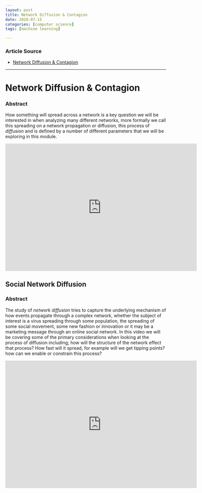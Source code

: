 ```yaml
---
layout: post
title: Network Diffusion & Contagion
date: 2020-07-15
categories: [computer science]
tags: [machine learning]

---
```


### Article Source
* [Network Diffusion & Contagion](https://www.youtube.com/watch?v=bTXUJQhEqL0)

----


# Network Diffusion & Contagion

### Abstract
How something will spread across a network is a key question we will be interested in when analyzing many different networks, more formally we call this spreading on a network propagation or diffusion, this process of *diffusion* and is defined by a number of different parameters that we will be exploring in this module.

<iframe width="600" height="400" src="https://www.youtube.com/embed/bTXUJQhEqL0" frameborder="0" allow="accelerometer; autoplay; encrypted-media; gyroscope; picture-in-picture" allowfullscreen></iframe>

## Social Network Diffusion

### Abstract
The study of *network diffusion* tries to capture the underlying mechanism of how events propagate through a complex network, whether the subject of interest is a virus spreading through some population, the spreading of some social movement, some new fashion or innovation or it may be a marketing message through an online social network. In this video we will be covering some of the primary considerations when looking at the process of diffusion including; how will the structure of the network effect that process? How fast will it spread, for example will we get tipping points? how can we enable or constrain this process?

<iframe width="600" height="400" src="https://www.youtube.com/embed/J1Jsh1JvztQ" frameborder="0" allow="accelerometer; autoplay; encrypted-media; gyroscope; picture-in-picture" allowfullscreen></iframe>